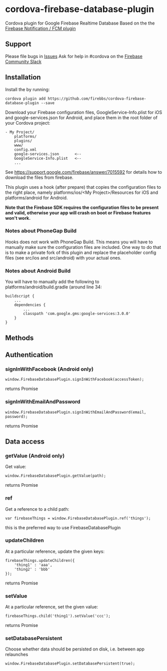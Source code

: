 # cordova-firebase-database-plugin
Cordova plugin for Google Firebase Realtime Database
Based on the the [Firebase Notification / FCM plugin](https://github.com/arnesson/cordova-plugin-firebase)


## Support
Please file bugs in [Issues](https://github.com/hbmartin/cordova-plugin-firebase-realtime-database/issues)
Ask for help in #cordova on the [Firebase Community Slack](https://firebase-community.appspot.com)

## Installation
Install the by running:
```
cordova plugin add https://github.com/firebbs/cordova-firebase-database-plugin --save
```
Download your Firebase configuration files, GoogleService-Info.plist for iOS and google-services.json for Android, and place them in the root folder of your Cordova project:

```
- My Project/
    platforms/
    plugins/
    www/
    config.xml
    google-services.json       <--
    GoogleService-Info.plist   <--
    ...
```

See https://support.google.com/firebase/answer/7015592 for details how to download the files from firebase.

This plugin uses a hook (after prepare) that copies the configuration files to the right place, namely platforms/ios/\<My Project\>/Resources for iOS and platforms/android for Android.

**Note that the Firebase SDK requires the configuration files to be present and valid, otherwise your app will crash on boot or Firebase features won't work.**

### Notes about PhoneGap Build

Hooks does not work with PhoneGap Build. This means you will have to manually make sure the configuration files are included. One way to do that is to make a private fork of this plugin and replace the placeholder config files (see src/ios and src/android) with your actual ones.

### Notes about Android Build

You will have to manually add the following to platforms/android/build.gradle (around line 34:
```
buildscript {
	...
	dependencies { 
		...
		classpath 'com.google.gms:google-services:3.0.0'
	}
}
````

## Methods
## Authentication
### signInWithFacebook (Android only)

```
window.FirebaseDatabasePlugin.signInWithFacebook(accessToken);
```
returns Promise

### signInWithEmailAndPassword

```
window.FirebaseDatabasePlugin.signInWithEmailAndPassword(email, password);
```
returns Promise


## Data access

### getValue (Android only)

Get value:
```
window.FirebaseDatabasePlugin.getValue(path);
```
returns Promise

### ref

Get a reference to a child path:
```
var firebaseThings = window.FirebaseDatabasePlugin.ref('things');
```
this is the preferred way to use FirebaseDatabasePlugin

### updateChildren

At a particular reference, update the given keys:
```
firebaseThings.updateChildren({
    'thing1' : 'aaa',
    'thing2' : 'bbb'
});
```
returns Promise

### setValue

At a particular reference, set the given value:
```
firebaseThings.child('thing1').setValue('ccc');
```
returns Promise

### setDatabasePersistent

Choose whether data should be persisted on disk, i.e. between app relaunches
```
window.FirebaseDatabasePlugin.setDatabasePersistent(true);
```


